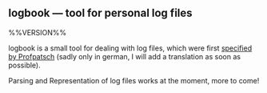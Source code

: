 logbook — tool for personal log files
-------------------------------------------------------------------------------
%%VERSION%%

logbook is a small tool for dealing with log files, which were first [specified by Profpatsch](https://gist.github.com/Profpatsch/092ff68fa267b9fa0ccbe13e98149b21) (sadly only in german, I will add a translation as soon as possible).

Parsing and Representation of log files works at the moment, more to come!
